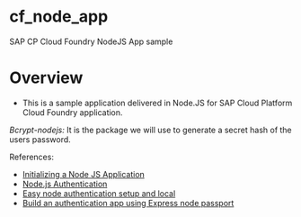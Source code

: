 # cf_node_app
SAP CP Cloud Foundry NodeJS App sample

# Overview

*   This is a sample application delivered in Node.JS for SAP Cloud Platform Cloud Foundry application.

*Bcrypt-nodejs:* It is the package we will use to generate a secret hash of the users password.

References:

*   [Initializing a Node JS Application](https://thinkster.io/tutorials/node-json-api/initializing-a-starter-node-project)
*   [Node.js Authentication](https://blog.risingstack.com/node-hero-node-js-authentication-passport-js/)
*   [Easy node authentication setup and local](https://scotch.io/tutorials/easy-node-authentication-setup-and-local)
*   [Build an authentication app using Express node passport](https://www.danielgynn.com/build-an-authentication-app-using-express-node-passport/)
